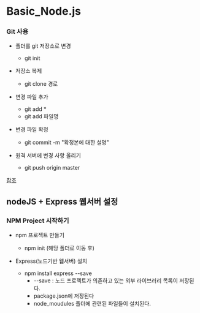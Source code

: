 # Basic_Node.js


### Git 사용
- 폴더를 git 저장소로 변경 
  - git init

- 저장소 복제 
  - git clone 경로

- 변경 파일 추가
  - git add *
  - git add 파일명

- 변경 파일 확정
  - git commit -m "확정본에 대한 설명"

- 원격 서버에 변경 사항 올리기
  - git push origin master

<a href="https://rogerdudler.github.io/git-guide/index.ko.html">참조</a>

## nodeJS + Express 웹서버 설정
### NPM Project 시작하기
- npm 프로젝트 만들기
  - npm init (해당 폴더로 이동 후)
  
- Express(노드기반 웹서버) 설치
  - npm install express --save
    - --save : 노드 프로젝트가 의존하고 있는 외부 라이브러리 목록이 저장된다.
    - package.json에 저장된다
    - node_moudules 폴더에 관련된 파일들이 설치된다.
